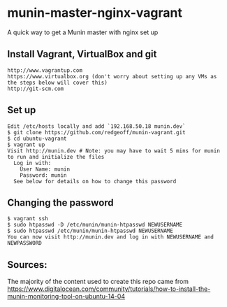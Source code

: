 # munin-master-nginx-vagrant

A quick way to get a Munin master with nginx set up


Install Vagrant, VirtualBox and git
---

    http://www.vagrantup.com
    https://www.virtualbox.org (don't worry about setting up any VMs as the steps below will cover this)
    http://git-scm.com


Set up
---

    Edit /etc/hosts locally and add `192.168.50.18 munin.dev`
    $ git clone https://github.com/redgeoff/munin-vagrant.git
    $ cd ubuntu-vagrant
    $ vagrant up
    Visit http://munin.dev # Note: you may have to wait 5 mins for munin to run and initialize the files
      Log in with:
        User Name: munin
        Password: munin
      See below for details on how to change this password


Changing the password
---

    $ vagrant ssh
    $ sudo htpasswd -D /etc/munin/munin-htpasswd NEWUSERNAME
    $ sudo htpasswd /etc/munin/munin-htpasswd NEWUSERNAME
    You can now visit http://munin.dev and log in with NEWUSERNAME and NEWPASSWORD


Sources:
---

The majority of the content used to create this repo came from https://www.digitalocean.com/community/tutorials/how-to-install-the-munin-monitoring-tool-on-ubuntu-14-04
